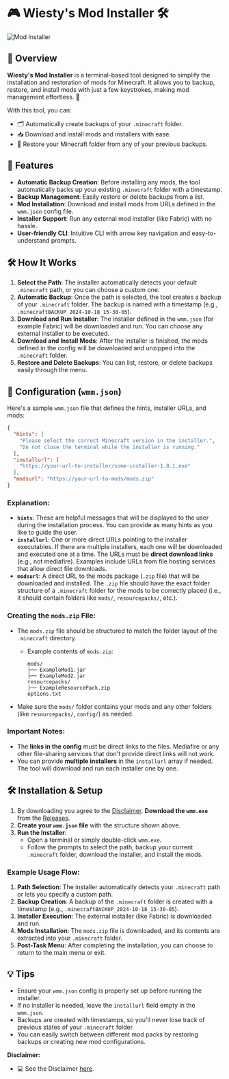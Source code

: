 # 🎮 Wiesty's Mod Installer 🛠️

![Mod Installer](https://i.imgur.com/nvEUQon.png)

## 📝 Overview

**Wiesty's Mod Installer** is a terminal-based tool designed to simplify the installation and restoration of mods for Minecraft. It allows you to backup, restore, and install mods with just a few keystrokes, making mod management effortless. 🎉

With this tool, you can:
- 🗂️ Automatically create backups of your `.minecraft` folder.
- 📥 Download and install mods and installers with ease.
- 🔄 Restore your Minecraft folder from any of your previous backups.

## 🚀 Features

- **Automatic Backup Creation**: Before installing any mods, the tool automatically backs up your existing `.minecraft` folder with a timestamp.
- **Backup Management**: Easily restore or delete backups from a list.
- **Mod Installation**: Download and install mods from URLs defined in the `wmm.json` config file.
- **Installer Support**: Run any external mod installer (like Fabric) with no hassle.
- **User-friendly CLI**: Intuitive CLI with arrow key navigation and easy-to-understand prompts.

## 🛠️ How It Works

1. **Select the Path**: The installer automatically detects your default `.minecraft` path, or you can choose a custom one.
2. **Automatic Backup**: Once the path is selected, the tool creates a backup of your `.minecraft` folder. The backup is named with a timestamp (e.g., `.minecraftBACKUP_2024-10-18_15-30-05`).
3. **Download and Run Installer**: The installer defined in the `wmm.json` (for example Fabric) will be downloaded and run. You can choose any external installer to be executed.
4. **Download and Install Mods**: After the installer is finished, the mods defined in the config will be downloaded and unzipped into the `.minecraft` folder.
5. **Restore and Delete Backups**: You can list, restore, or delete backups easily through the menu.

## 🔧 Configuration (`wmm.json`)

Here's a sample `wmm.json` file that defines the hints, installer URLs, and mods:

```json
{
  "hints": [
    "Please select the correct Minecraft version in the installer.",
    "Do not close the terminal while the installer is running."
  ],
  "installurl": [
    "https://your-url-to-installer/some-installer-1.0.1.exe"
  ],
  "modsurl": "https://your-url-to-mods/mods.zip"
}
```


### Explanation:

-   **`hints`**: These are helpful messages that will be displayed to the user during the installation process. You can provide as many hints as you like to guide the user.
-   **`installurl`**: One or more direct URLs pointing to the installer executables. If there are multiple installers, each one will be downloaded and executed one at a time. The URLs must be **direct download links** (e.g., not mediafire). Examples include URLs from file hosting services that allow direct file downloads.
-   **`modsurl`**: A direct URL to the mods package (`.zip` file) that will be downloaded and installed. The `.zip` file should have the exact folder structure of a `.minecraft` folder for the mods to be correctly placed (i.e., it should contain folders like `mods/`, `resourcepacks/`, etc.).

### Creating the `mods.zip` File:

-   The `mods.zip` file should be structured to match the folder layout of the `.minecraft` directory.
    -   Example contents of `mods.zip`:
        ```
        mods/
        ├── ExampleMod1.jar
        ├── ExampleMod2.jar
        resourcepacks/
        ├── ExampleResourcePack.zip
        options.txt
        ``` 
        
-   Make sure the `mods/` folder contains your mods and any other folders (like `resourcepacks/`, `config/`) as needed.

### Important Notes:

-   The **links in the config** must be direct links to the files. Mediafire or any other file-sharing services that don't provide direct links will not work.
-   You can provide **multiple installers** in the `installurl` array if needed. The tool will download and run each installer one by one.

## 🛠️ Installation & Setup

1.  By downloading you agree to the [Disclaimer](https://raw.githubusercontent.com/wiesty/wmm/refs/heads/main/Disclaimer.txt). **Download the `wmm.exe`** from the [Releases](https://github.com/wiesty/wmm/releases/tag/v1).
2.  **Create your `wmm.json` file** with the structure shown above.
3.  **Run the Installer**:
    -   Open a terminal or simply double-click `wmm.exe`.
    -   Follow the prompts to select the path, backup your current `.minecraft` folder, download the installer, and install the mods.

### Example Usage Flow:

1.  **Path Selection**: The installer automatically detects your `.minecraft` path or lets you specify a custom path.
2.  **Backup Creation**: A backup of the `.minecraft` folder is created with a timestamp (e.g., `.minecraftBACKUP_2024-10-18_15-30-05`).
3.  **Installer Execution**: The external installer (like Fabric) is downloaded and run.
4.  **Mods Installation**: The `mods.zip` file is downloaded, and its contents are extracted into your `.minecraft` folder.
5.  **Post-Task Menu**: After completing the installation, you can choose to return to the main menu or exit.

## 💡 Tips

-   Ensure your `wmm.json` config is properly set up before running the installer.
-   If no installer is needed, leave the `installurl` field empty in the `wmm.json`.
-   Backups are created with timestamps, so you'll never lose track of previous states of your `.minecraft` folder.
-   You can easily switch between different mod packs by restoring backups or creating new mod configurations.

**Disclaimer:**

- 💻 See the Disclaimer [here](https://raw.githubusercontent.com/wiesty/wmm/refs/heads/main/Disclaimer.txt).

